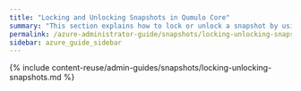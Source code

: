```yaml
---
title: "Locking and Unlocking Snapshots in Qumulo Core"
summary: "This section explains how to lock or unlock a snapshot by using a key located in the Qumulo file system key store and the <code>qq</code> CLI. In addition, it explains how to lock policy-created snapshots for local policies and for policies that are part of a replication target relationship."
permalink: /azure-administrator-guide/snapshots/locking-unlocking-snapshots.html
sidebar: azure_guide_sidebar
---
```


{% include content-reuse/admin-guides/snapshots/locking-unlocking-snapshots.md %}
